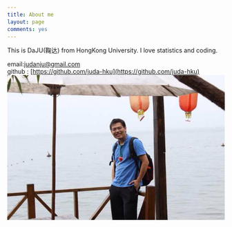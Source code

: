 ```yaml
---
title: About me
layout: page
comments: yes
---
```

  
This is DaJU(鞠达) from HongKong University.
I love statistics and coding.      

email:judanju@gmail.com      
github : [https://github.com/juda-hku](https://github.com/juda-hku)    
![image](http://github.com/juda-hku/juda-hku.github.io/raw/master/dear.png)
